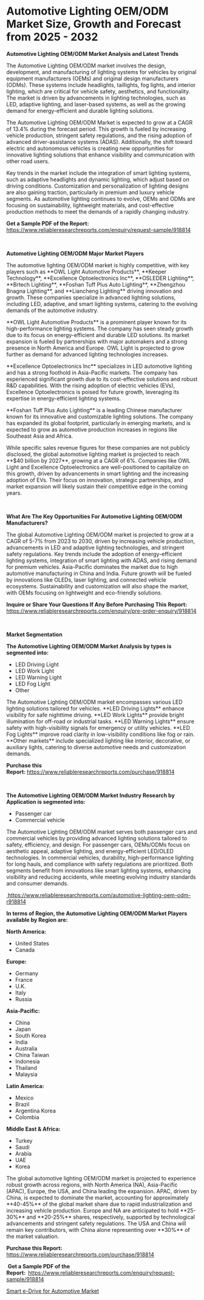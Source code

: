<p><h1>Automotive Lighting OEM/ODM Market Size, Growth and Forecast from 2025 - 2032</h1></p><p><strong>Automotive Lighting OEM/ODM Market Analysis and Latest Trends</strong></p>
<p><p>The Automotive Lighting OEM/ODM market involves the design, development, and manufacturing of lighting systems for vehicles by original equipment manufacturers (OEMs) and original design manufacturers (ODMs). These systems include headlights, taillights, fog lights, and interior lighting, which are critical for vehicle safety, aesthetics, and functionality. The market is driven by advancements in lighting technologies, such as LED, adaptive lighting, and laser-based systems, as well as the growing demand for energy-efficient and durable lighting solutions.</p><p>The Automotive Lighting OEM/ODM Market is expected to grow at a CAGR of 13.4% during the forecast period. This growth is fueled by increasing vehicle production, stringent safety regulations, and the rising adoption of advanced driver-assistance systems (ADAS). Additionally, the shift toward electric and autonomous vehicles is creating new opportunities for innovative lighting solutions that enhance visibility and communication with other road users.</p><p>Key trends in the market include the integration of smart lighting systems, such as adaptive headlights and dynamic lighting, which adjust based on driving conditions. Customization and personalization of lighting designs are also gaining traction, particularly in premium and luxury vehicle segments. As automotive lighting continues to evolve, OEMs and ODMs are focusing on sustainability, lightweight materials, and cost-effective production methods to meet the demands of a rapidly changing industry.</p></p>
<p><strong>Get a Sample PDF of the Report:&nbsp;</strong> <a href="https://www.reliableresearchreports.com/enquiry/request-sample/918814?utm_campaign=2009&utm_medium=2&utm_source=Github&utm_content=ia&utm_term=23012025&utm_id=automotive-lighting-oemodm">https://www.reliableresearchreports.com/enquiry/request-sample/918814</a></p>
<p>&nbsp;</p>
<p><strong>Automotive Lighting OEM/ODM Major Market Players</strong></p>
<p><p>The automotive lighting OEM/ODM market is highly competitive, with key players such as **OWL Light Automotive Products**, **Keeper Technology**, **Excellence Optoelectronics Inc**, **OSLEDER Lighting**, **Brtech Lighting**, **Foshan Tuff Plus Auto Lighting**, **Zhengzhou Bnagna Lighting**, and **Liancheng Lighting** driving innovation and growth. These companies specialize in advanced lighting solutions, including LED, adaptive, and smart lighting systems, catering to the evolving demands of the automotive industry.</p><p>**OWL Light Automotive Products** is a prominent player known for its high-performance lighting systems. The company has seen steady growth due to its focus on energy-efficient and durable LED solutions. Its market expansion is fueled by partnerships with major automakers and a strong presence in North America and Europe. OWL Light is projected to grow further as demand for advanced lighting technologies increases.</p><p>**Excellence Optoelectronics Inc** specializes in LED automotive lighting and has a strong foothold in Asia-Pacific markets. The company has experienced significant growth due to its cost-effective solutions and robust R&D capabilities. With the rising adoption of electric vehicles (EVs), Excellence Optoelectronics is poised for future growth, leveraging its expertise in energy-efficient lighting systems.</p><p>**Foshan Tuff Plus Auto Lighting** is a leading Chinese manufacturer known for its innovative and customizable lighting solutions. The company has expanded its global footprint, particularly in emerging markets, and is expected to grow as automotive production increases in regions like Southeast Asia and Africa.</p><p>While specific sales revenue figures for these companies are not publicly disclosed, the global automotive lighting market is projected to reach **$40 billion by 2027**, growing at a CAGR of 6%. Companies like OWL Light and Excellence Optoelectronics are well-positioned to capitalize on this growth, driven by advancements in smart lighting and the increasing adoption of EVs. Their focus on innovation, strategic partnerships, and market expansion will likely sustain their competitive edge in the coming years.</p></p>
<p>&nbsp;</p>
<p><strong>What Are The Key Opportunities For Automotive Lighting OEM/ODM Manufacturers?</strong></p>
<p><p>The global Automotive Lighting OEM/ODM market is projected to grow at a CAGR of 5-7% from 2023 to 2030, driven by increasing vehicle production, advancements in LED and adaptive lighting technologies, and stringent safety regulations. Key trends include the adoption of energy-efficient lighting systems, integration of smart lighting with ADAS, and rising demand for premium vehicles. Asia-Pacific dominates the market due to high automotive manufacturing in China and India. Future growth will be fueled by innovations like OLEDs, laser lighting, and connected vehicle ecosystems. Sustainability and customization will also shape the market, with OEMs focusing on lightweight and eco-friendly solutions.</p></p>
<p><strong>Inquire or Share Your Questions If Any Before Purchasing This Report:</strong> <a href="https://www.reliableresearchreports.com/enquiry/pre-order-enquiry/918814?utm_campaign=2009&utm_medium=2&utm_source=Github&utm_content=ia&utm_term=23012025&utm_id=automotive-lighting-oemodm">https://www.reliableresearchreports.com/enquiry/pre-order-enquiry/918814</a></p>
<p>&nbsp;</p>
<p><strong>Market Segmentation</strong></p>
<p><strong>The Automotive Lighting OEM/ODM Market Analysis by types is segmented into:</strong></p>
<p><ul><li>LED Driving Light</li><li>LED Work Light</li><li>LED Warning Light</li><li>LED Fog Light</li><li>Other</li></ul></p>
<p><p>The Automotive Lighting OEM/ODM market encompasses various LED lighting solutions tailored for vehicles. **LED Driving Lights** enhance visibility for safe nighttime driving. **LED Work Lights** provide bright illumination for off-road or industrial tasks. **LED Warning Lights** ensure safety with high-visibility signals for emergency or utility vehicles. **LED Fog Lights** improve road clarity in low-visibility conditions like fog or rain. **Other markets** include specialized lighting like interior, decorative, or auxiliary lights, catering to diverse automotive needs and customization demands.</p></p>
<p><strong>Purchase this Report:&nbsp;</strong><a href="https://www.reliableresearchreports.com/purchase/918814?utm_campaign=2009&utm_medium=2&utm_source=Github&utm_content=ia&utm_term=23012025&utm_id=automotive-lighting-oemodm">https://www.reliableresearchreports.com/purchase/918814</a></p>
<p>&nbsp;</p>
<p><strong>The Automotive Lighting OEM/ODM Market Industry Research by Application is segmented into:</strong></p>
<p><ul><li>Passenger car</li><li>Commercial vehicle</li></ul></p>
<p><p>The Automotive Lighting OEM/ODM market serves both passenger cars and commercial vehicles by providing advanced lighting solutions tailored to safety, efficiency, and design. For passenger cars, OEMs/ODMs focus on aesthetic appeal, adaptive lighting, and energy-efficient LED/OLED technologies. In commercial vehicles, durability, high-performance lighting for long hauls, and compliance with safety regulations are prioritized. Both segments benefit from innovations like smart lighting systems, enhancing visibility and reducing accidents, while meeting evolving industry standards and consumer demands.</p></p>
<p><a href="https://www.reliableresearchreports.com/automotive-lighting-oem-odm-r918814?utm_campaign=2009&utm_medium=2&utm_source=Github&utm_content=ia&utm_term=23012025&utm_id=automotive-lighting-oemodm">&nbsp;https://www.reliableresearchreports.com/automotive-lighting-oem-odm-r918814</a></p>
<p><strong>In terms of Region, the Automotive Lighting OEM/ODM Market Players available by Region are:</strong></p>
<p>
    <p> <strong> North America: </strong>
        <ul>
            <li>United States</li>
            <li>Canada</li>
        </ul>
        </p> 
    <p> <strong> Europe: </strong>
        <ul>
            <li>Germany</li>
            <li>France</li>
            <li>U.K.</li>
            <li>Italy</li>
            <li>Russia</li>
        </ul>
        </p> 
    <p> <strong> Asia-Pacific: </strong>
        <ul>
            <li>China</li>
            <li>Japan</li>
            <li>South Korea</li>
            <li>India</li>
            <li>Australia</li>
            <li>China Taiwan</li>
            <li>Indonesia</li>
            <li>Thailand</li>
            <li>Malaysia</li>
        </ul>
        </p> 
    <p> <strong> Latin America: </strong>
        <ul>
            <li>Mexico</li>
            <li>Brazil</li>
            <li>Argentina Korea</li>
            <li>Colombia</li>
        </ul>
        </p> 
    <p> <strong> Middle East & Africa: </strong>
        <ul>
            <li>Turkey</li>
            <li>Saudi</li>
            <li>Arabia</li>
            <li>UAE</li>
            <li>Korea</li>
        </ul>
    </p>
    </p>
<p><p>The global automotive lighting OEM/ODM market is projected to experience robust growth across regions, with North America (NA), Asia-Pacific (APAC), Europe, the USA, and China leading the expansion. APAC, driven by China, is expected to dominate the market, accounting for approximately **40-45%** of the global market share due to rapid industrialization and increasing vehicle production. Europe and NA are anticipated to hold **25-30%** and **20-25%** shares, respectively, supported by technological advancements and stringent safety regulations. The USA and China will remain key contributors, with China alone representing over **30%** of the market valuation.</p></p>
<p><strong>Purchase this Report: </strong><a href="https://www.reliableresearchreports.com/purchase/918814?utm_campaign=2009&utm_medium=2&utm_source=Github&utm_content=ia&utm_term=23012025&utm_id=automotive-lighting-oemodm">https://www.reliableresearchreports.com/purchase/918814</a></p>
<p>&nbsp;<strong>Get a Sample PDF of the Report:&nbsp;&nbsp;</strong><a href="https://www.reliableresearchreports.com/enquiry/request-sample/918814?utm_campaign=2009&utm_medium=2&utm_source=Github&utm_content=ia&utm_term=23012025&utm_id=automotive-lighting-oemodm">https://www.reliableresearchreports.com/enquiry/request-sample/918814</a></p>
<p><strong></strong></p>
<p><p><a href="https://github.com/marloy8/Market-Research-Report-List-6/blob/main/smart-e-drive-for-automotive-market.md?utm_campaign=2009&utm_medium=2&utm_source=Github&utm_content=ia&utm_term=23012025&utm_id=automotive-lighting-oemodm">Smart e-Drive for Automotive Market</a></p></p>